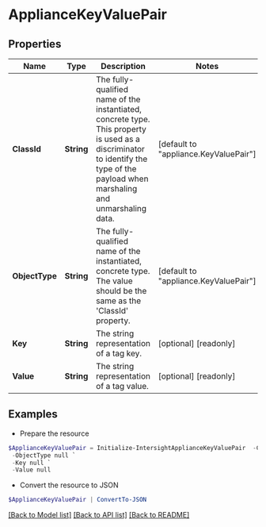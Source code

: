 # ApplianceKeyValuePair
## Properties

Name | Type | Description | Notes
------------ | ------------- | ------------- | -------------
**ClassId** | **String** | The fully-qualified name of the instantiated, concrete type. This property is used as a discriminator to identify the type of the payload when marshaling and unmarshaling data. | [default to "appliance.KeyValuePair"]
**ObjectType** | **String** | The fully-qualified name of the instantiated, concrete type. The value should be the same as the &#39;ClassId&#39; property. | [default to "appliance.KeyValuePair"]
**Key** | **String** | The string representation of a tag key. | [optional] [readonly] 
**Value** | **String** | The string representation of a tag value. | [optional] [readonly] 

## Examples

- Prepare the resource
```powershell
$ApplianceKeyValuePair = Initialize-IntersightApplianceKeyValuePair  -ClassId null `
 -ObjectType null `
 -Key null `
 -Value null
```

- Convert the resource to JSON
```powershell
$ApplianceKeyValuePair | ConvertTo-JSON
```

[[Back to Model list]](../README.md#documentation-for-models) [[Back to API list]](../README.md#documentation-for-api-endpoints) [[Back to README]](../README.md)

